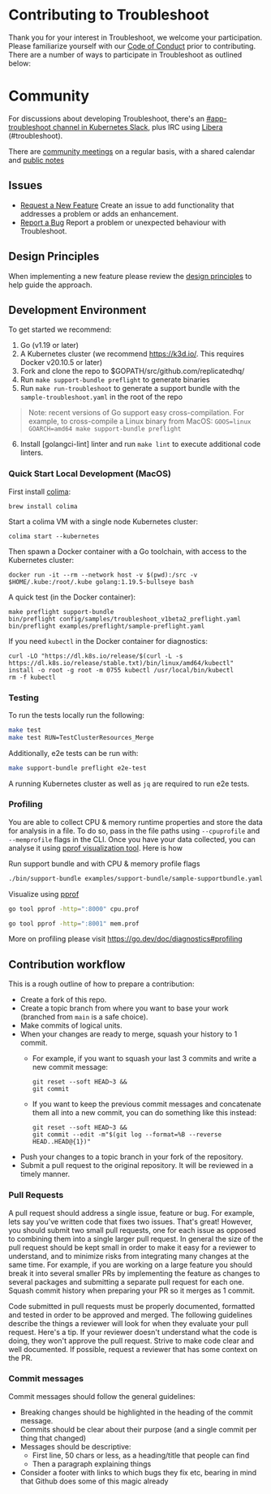 # Contributing to Troubleshoot

Thank you for your interest in Troubleshoot, we welcome your participation. Please familiarize yourself with our [Code of Conduct](https://github.com/replicatedhq/troubleshoot/blob/main/CODE_OF_CONDUCT.md) prior to contributing. There are a number of ways to participate in Troubleshoot as outlined below:

# Community

For discussions about developing Troubleshoot, there's an [#app-troubleshoot channel in Kubernetes Slack](https://kubernetes.slack.com/channels/app-troubleshoot), plus IRC using [Libera](ircs://irc.libera.chat:6697/#troubleshoot) (#troubleshoot).

There are [community meetings](https://calendar.google.com/calendar/u/0?cid=Y19mMGx1aGhiZGtscGllOGo5dWpicXMwNnN1a0Bncm91cC5jYWxlbmRhci5nb29nbGUuY29t) on a regular basis, with a shared calendar and [public notes](https://hackmd.io/yZbotEHdTg6TfRZBzb8Tcg)

## Issues

- [Request a New Feature](https://github.com/replicatedhq/troubleshoot/issues/new?assignees=&labels=feature&template=feature_enhancement.md) Create an issue to add functionality that addresses a problem or adds an enhancement.
- [Report a Bug](https://github.com/replicatedhq/troubleshoot/issues/new?assignees=&labels=bug&template=bug_report.md) Report a problem or unexpected behaviour with Troubleshoot.

## Design Principles

When implementing a new feature please review the [design principles](./docs/design/design-principles.md) to help guide the approach.

## Development Environment

To get started we recommend:

1. Go (v1.19 or later)
2. A Kubernetes cluster (we recommend <https://k3d.io/>. This requires Docker v20.10.5 or later)
3. Fork and clone the repo to $GOPATH/src/github.com/replicatedhq/
4. Run `make support-bundle preflight` to generate binaries
5. Run `make run-troubleshoot` to generate a support bundle with the `sample-troubleshoot.yaml` in the root of the repo

> Note: recent versions of Go support easy cross-compilation.  For example, to cross-compile a Linux binary from MacOS:
> `GOOS=linux GOARCH=amd64 make support-bundle preflight`

6. Install [golangci-lint] linter and run `make lint` to execute additional code linters.

### Quick Start Local Development (MacOS)

First install [colima](https://github.com/abiosoft/colima):

```
brew install colima
```

Start a colima VM with a single node Kubernetes cluster:

```
colima start --kubernetes
```

Then spawn a Docker container with a Go toolchain, with access to the Kubernetes cluster:

```
docker run -it --rm --network host -v $(pwd):/src -v $HOME/.kube:/root/.kube golang:1.19.5-bullseye bash
```

A quick test (in the Docker container):

```
make preflight support-bundle
bin/preflight config/samples/troubleshoot_v1beta2_preflight.yaml
bin/preflight examples/preflight/sample-preflight.yaml
```

If you need `kubectl` in the Docker container for diagnostics:

```
curl -LO "https://dl.k8s.io/release/$(curl -L -s https://dl.k8s.io/release/stable.txt)/bin/linux/amd64/kubectl"
install -o root -g root -m 0755 kubectl /usr/local/bin/kubectl
rm -f kubectl
```

### Testing

To run the tests locally run the following:

```bash
make test
make test RUN=TestClusterResources_Merge
```

Additionally, e2e tests can be run with:

```bash
make support-bundle preflight e2e-test
```

A running Kubernetes cluster as well as `jq` are required to run e2e tests.

### Profiling

You are able to collect CPU & memory runtime properties and store the data for analysis in a file. To do so, pass in the file paths using `--cpuprofile` and `--memprofile` flags in the CLI. Once you have your data collected, you can analyse it using [pprof visualization tool](https://github.com/google/pprof/blob/main/doc/README.md). Here is how

Run support bundle and with CPU & memory profile flags
```sh
./bin/support-bundle examples/support-bundle/sample-supportbundle.yaml --cpuprofile=cpu.prof --memprofile=mem.prof
```

Visualize using [pprof](https://github.com/google/pprof/blob/main/doc/README.md)
```sh
go tool pprof -http=":8000" cpu.prof

go tool pprof -http=":8001" mem.prof
```

More on profiling please visit https://go.dev/doc/diagnostics#profiling

## Contribution workflow

This is a rough outline of how to prepare a contribution:

- Create a fork of this repo.
- Create a topic branch from where you want to base your work (branched from `main` is a safe choice).
- Make commits of logical units.
- When your changes are ready to merge, squash your history to 1 commit.
  - For example, if you want to squash your last 3 commits and write a new commit message:
      ```
      git reset --soft HEAD~3 &&
      git commit
      ```

  - If you want to keep the previous commit messages and concatenate them all into a new commit, you can do something like this instead:
      ```
      git reset --soft HEAD~3 &&
      git commit --edit -m"$(git log --format=%B --reverse HEAD..HEAD@{1})"
      ```
- Push your changes to a topic branch in your fork of the repository.
- Submit a pull request to the original repository. It will be reviewed in a timely manner.

### Pull Requests

A pull request should address a single issue, feature or bug. For example, lets say you've written code that fixes two issues. That's great! However, you should submit two small pull requests, one for each issue as opposed to combining them into a single larger pull request. In general the size of the pull request should be kept small in order to make it easy for a reviewer to understand, and to minimize risks from integrating many changes at the same time. For example, if you are working on a large feature you should break it into several smaller PRs by implementing the feature as changes to several packages and submitting a separate pull request for each one.  Squash commit history when preparing your PR so it merges as 1 commit.

Code submitted in pull requests must be properly documented, formatted and tested in order to be approved and merged. The following guidelines describe the things a reviewer will look for when they evaluate your pull request. Here's a tip. If your reviewer doesn't understand what the code is doing, they won't approve the pull request. Strive to make code clear and well documented. If possible, request a reviewer that has some context on the PR.

### Commit messages

Commit messages should follow the general guidelines:

- Breaking changes should be highlighted in the heading of the commit message.
- Commits should be clear about their purpose (and a single commit per thing that changed)
- Messages should be descriptive:
  - First line, 50 chars or less, as a heading/title that people can find
  - Then a paragraph explaining things
- Consider a footer with links to which bugs they fix etc, bearing in mind that Github does some of this magic already
